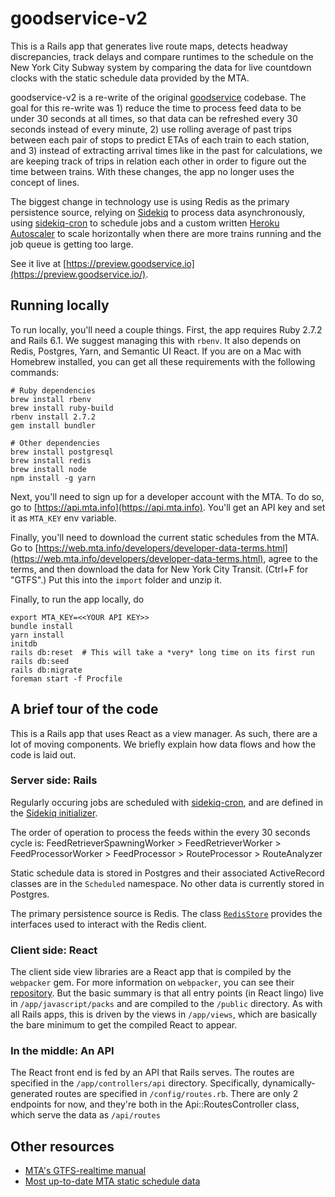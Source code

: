 # goodservice-v2

This is a Rails app that generates live route maps, detects headway discrepancies, track delays and compare runtimes to the schedule on the New York City Subway system by comparing the data for live countdown clocks with the static schedule data provided by the MTA.

goodservice-v2 is a re-write of the original [goodservice](https://github.com/blahblahblah-/goodservice) codebase. The goal for this re-write was 1) reduce the time to process feed data to be under 30 seconds at all times, so that data can be refreshed every 30 seconds instead of every minute, 2) use rolling average of past trips between each pair of stops to predict ETAs of each train to each station, and 3) instead of extracting arrival times like in the past for calculations, we are keeping track of trips in relation each other in order to figure out the time between trains. With these changes, the app no longer uses the concept of lines.

The biggest change in technology use is using Redis as the primary persistence source, relying on [Sidekiq](https://github.com/mperham/sidekiq) to process data asynchronously, using [sidekiq-cron](https://github.com/ondrejbartas/sidekiq-cron) to schedule jobs and a custom written [Heroku Autoscaler](https://github.com/blahblahblah-/goodservice-v2/blob/main/app/workers/heroku_autoscaler_worker.rb) to scale horizontally when there are more trains running and the job queue is getting too large.

See it live at [https://preview.goodservice.io](https://preview.goodservice.io/).

## Running locally

To run locally, you'll need a couple things. First, the app requires Ruby 2.7.2 and Rails 6.1. We suggest managing this with `rbenv`. It also depends on Redis, Postgres, Yarn, and Semantic UI React. If you are on a Mac with Homebrew installed, you can get all these requirements with the following commands:

```
# Ruby dependencies
brew install rbenv
brew install ruby-build
rbenv install 2.7.2
gem install bundler

# Other dependencies
brew install postgresql
brew install redis
brew install node
npm install -g yarn
```

Next, you'll need to sign up for a developer account with the MTA. To do so, go to [https://api.mta.info](https://api.mta.info). You'll get an API key and set it as `MTA_KEY` env variable.

Finally, you'll need to download the current static schedules from the MTA. Go to [https://web.mta.info/developers/developer-data-terms.html](https://web.mta.info/developers/developer-data-terms.html), agree to the terms, and then download the data for New York City Transit. (Ctrl+F for "GTFS".) Put this into the `import` folder and unzip it.

Finally, to run the app locally, do

```
export MTA_KEY=<<YOUR API KEY>>
bundle install
yarn install
initdb
rails db:reset  # This will take a *very* long time on its first run
rails db:seed
rails db:migrate
foreman start -f Procfile
```

## A brief tour of the code

This is a Rails app that uses React as a view manager. As such, there are a lot of moving components. We briefly explain how data flows and how the code is laid out.

### Server side: Rails

Regularly occuring jobs are scheduled with [sidekiq-cron](https://github.com/ondrejbartas/sidekiq-cron), and are defined in the [Sidekiq initializer](https://github.com/blahblahblah-/goodservice-v2/blob/main/config/initializers/sidekiq.rb).

The order of operation to process the feeds within the every 30 seconds cycle is:
FeedRetrieverSpawningWorker > FeedRetrieverWorker > FeedProcessorWorker > FeedProcessor > RouteProcessor > RouteAnalyzer

Static schedule data is stored in Postgres and their associated ActiveRecord classes are in the `Scheduled` namespace. No other data is currently stored in Postgres.

The primary persistence source is Redis. The class [`RedisStore`](https://github.com/blahblahblah-/goodservice-v2/blob/main/app/models/redis_store.rb) provides the interfaces used to interact with the Redis client.

### Client side: React

The client side view libraries are a React app that is compiled by the `webpacker` gem. For more information on `webpacker`, you can see their [repository](https://github.com/rails/webpacker). But the basic summary is that all entry points (in React lingo) live in `/app/javascript/packs` and are compiled to the `/public` directory. As with all Rails apps, this is driven by the views in `/app/views`, which are basically the bare minimum to get the compiled React to appear.

### In the middle: An API

The React front end is fed by an API that Rails serves. The routes are specified in the `/app/controllers/api` directory. Specifically, dynamically-generated routes are specified in `/config/routes.rb`. There are only 2 endpoints for now, and they're both in the Api::RoutesController class, which serve the data as `/api/routes`


## Other resources

* [MTA's GTFS-realtime manual](http://datamine.mta.info/sites/all/files/pdfs/GTFS-Realtime-NYC-Subway%20version%201%20dated%207%20Sep.pdf)
* [Most up-to-date MTA static schedule data](http://web.mta.info/developers/developer-data-terms.html)
